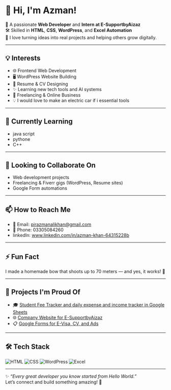 # 👋 Hi, I'm Azman!

🎯 A passionate **Web Developer** and **Intern at E-SupportbyAizaz**  
🛠 Skilled in **HTML**, **CSS**, **WordPress**, and **Excel Automation**  
🚀 I love turning ideas into real projects and helping others grow digitally.

---

## 💡 Interests
- 🌐 Frontend Web Development
- 🖥️ WordPress Website Building
- 📄 Resume & CV Designing
- ✨ Learning new tech tools and AI systems
- 🎯 Freelancing & Online Business
- 💡 I would love to make an electric car if i essential tools
---

## 🌱 Currently Learning
- java script
- pythone
- C++

---

## 🤝 Looking to Collaborate On
- Web development projects
- Freelancing & Fiverr gigs (WordPress, Resume sites)
- Google Form automations

---

## 📫 How to Reach Me
- 📧 Email: pirazmanalikhan@gmail.com  
- 📱 Phone: 03305084260
- linkedIn: www.linkedin.com/in/azman-khan-64315228b


---  

## ⚡ Fun Fact
I made a homemade bow that shoots up to 70 meters — and yes, it works! 🏹

---

## 📁 Projects I'm Proud Of
- 🎓 [Student Fee Tracker and daily expense and income tracker in Google Sheets](https://docs.google.com/spreadsheets/d/1-ExN1NtBopbMuhgAS_ixpnB7C8SAKcm9oMeJC63LUW8/edit?usp=sharing)
- 🌐 [Company Website for E-SupportbyAizaz](#)
- 📋 [Google Forms for E-Visa, CV, and Ads](https://forms.gle/QcJwWUsw8twsBdJc8)

---

## 🛠 Tech Stack
![HTML]()
![CSS](https://img.shields.io/badge/CSS-1572B6?logo=css3&logoColor=white)
![WordPress](https://img.shields.io/badge/WordPress-21759B?logo=wordpress&logoColor=white)
![Excel](https://img.shields.io/badge/Excel-217346?logo=microsoft-excel&logoColor=white)

---

✨ _“Every great developer you know started from Hello World.”_  
Let’s connect and build something amazing! 🚀
